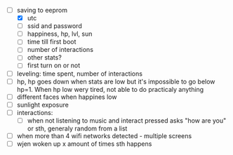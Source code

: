 - [ ] saving to eeprom
    - [x] utc
    - [ ] ssid and password
    - [ ] happiness, hp, lvl, sun
    - [ ] time till first boot
    - [ ] number of interactions
    - [ ] other stats?
    - [ ] first turn on or not
- [ ] leveling: time spent, number of interactions                                                                                           
- [ ] hp, hp goes down when stats are low but it's impossible to go below hp=1. When hp low wery tired, not able to do practicaly anything   
- [ ] different faces when happines low                                                                                                      
- [ ] sunlight exposure                                                                                                                                                                                                                            
- [ ] interactions:  
    - [ ] when not listening to music and interact pressed asks "how are you" or sth, generaly random from a list                            
- [ ] when more than 4 wifi networks detected - multiple screens                                                                    
- [ ] wjen woken up x amount of times sth happens
